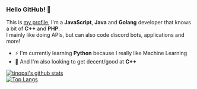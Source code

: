 ### Hello GitHub! 👋
This is [my profile](https://github.com/tinopai), I'm a **JavaScript**, **Java** and **Golang** developer that knows a bit of **C++** and **PHP**.\
I mainly like doing APIs, but can also code discord bots, applications and more!

- ⚡ I'm currently learning **Python** because I really like Machine Learning
- 🔭 And I'm also looking to get decent/good at **C++**

[![tinopai's github stats](https://github-readme-stats.vercel.app/api?username=tinopai)](https://github.com/anuraghazra/github-readme-stats)\
[![Top Langs](https://github-readme-stats.vercel.app/api/top-langs/?username=tinopai&layout=compact)](https://github.com/anuraghazra/github-readme-stats)
